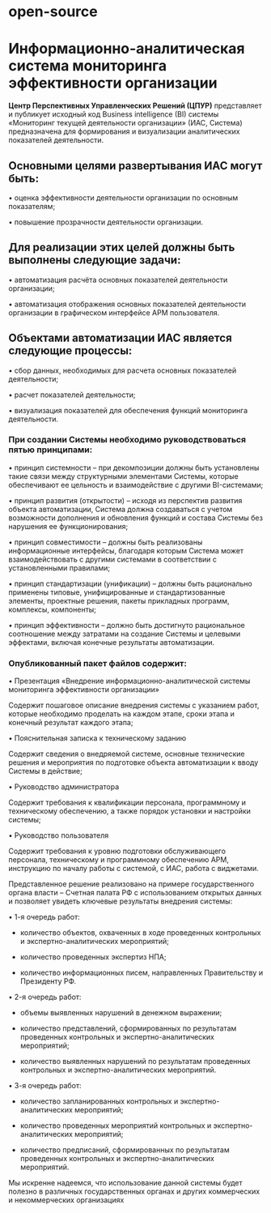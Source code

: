 # open-source
# Информационно-аналитическая система мониторинга эффективности организации

**Центр Перспективных Управленческих Решений (ЦПУР)** представляет и публикует исходный код Business intelligence (BI) системы «Мониторинг текущей деятельности организации» (ИАС, Система) предназначена для формирования и визуализации аналитических показателей деятельности.

## Основными целями развертывания ИАС могут быть:

   •	оценка эффективности деятельности организации по основным показателям;
   
   •	повышение прозрачности деятельности организации.

## Для реализации этих целей должны быть выполнены следующие задачи:

   •	автоматизация расчёта основных показателей деятельности организации;
   
   •	автоматизация отображения основных показателей деятельности организации в графическом интерфейсе АРМ пользователя.

## Объектами автоматизации ИАС является следующие процессы:

   •	сбор данных, необходимых для расчета основных показателей деятельности;

   •	расчет показателей деятельности;
   
   •	визуализация показателей для обеспечения функций мониторинга деятельности.

### При создании Системы необходимо руководствоваться пятью принципами:

   •	принцип системности – при декомпозиции должны быть установлены такие связи между структурными элементами Системы, которые обеспечивают ее цельность и взаимодействие с другими BI-системами;

   •	принцип развития (открытости) – исходя из перспектив развития объекта автоматизации, Система должна создаваться с учетом возможности дополнения и обновления функций и состава Системы без нарушения ее функционирования;

   •	принцип совместимости – должны быть реализованы информационные интерфейсы, благодаря которым Система может взаимодействовать с другими системами в соответствии с установленными правилами;

   •	принцип стандартизации (унификации) – должны быть рационально применены типовые, унифицированные и стандартизованные элементы, проектные решения, пакеты прикладных программ, комплексы, компоненты;

   •	принцип эффективности – должно быть достигнуто рациональное соотношение между затратами на создание Системы и целевыми эффектами, включая конечные результаты автоматизации.

### Опубликованный пакет файлов содержит:

   •	Презентация «Внедрение информационно-аналитической системы мониторинга эффективности организации»

Содержит пошаговое описание внедрения системы с указанием работ, которые необходимо проделать на каждом этапе, сроки этапа и конечный результат каждого этапа;

   •	Пояснительная записка к техническому заданию 

Содержит сведения о внедряемой системе, основные технические решения и мероприятия по подготовке объекта автоматизации к вводу Системы в действие;

   •	Руководство администратора 

Содержит требования к квалификации персонала, программному и техническому обеспечению, а также порядок установки и настройки системы;

   •	Руководство пользователя  

Содержит требования к уровню подготовки обслуживающего персонала, техническому и программному обеспечению АРМ, инструкцию по началу работы с системой, с ИАС, работа с виджетами.

Представленное решение реализовано на примере государственного органа власти – Счетная палата РФ с использованием открытых данных и позволяет увидеть ключевые результаты внедрения системы: 

•	1-я очередь работ:
   
   -	количество объектов, охваченных в ходе проведенных контрольных и экспертно-аналитических мероприятий;
   
   -	количество проведенных экспертиз НПА;
   
   -	количество информационных писем, направленных Правительству и Президенту РФ.

•	2-я очередь работ:
   
   -	объемы выявленных нарушений в денежном выражении;
   
   -	количество представлений, сформированных по результатам проведенных контрольных и экспертно-аналитических мероприятий;
   
   -	количество выявленных нарушений по результатам проведенных контрольных и экспертно-аналитических мероприятий.

•	3-я очередь работ:
  
   -	количество запланированных контрольных и экспертно-аналитических мероприятий;
  
   -	количество проведенных мероприятий контрольных и экспертно-аналитических мероприятий;
  
   -	количество предписаний, сформированных по результатам проведенных контрольных и экспертно-аналитических мероприятий. 

Мы искренне надеемся, что использование данной системы будет полезно в различных государственных органах и других коммерческих и некоммерческих организациях
